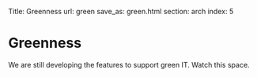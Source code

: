 Title: Greenness
url: green
save_as: green.html
section: arch
index: 5

Greenness
==========
We are still developing the features to support green IT. Watch this space.

